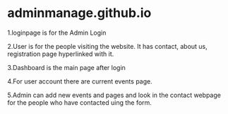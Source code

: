 # adminmanage.github.io

1.loginpage is for the Admin Login

2.User is for the people visiting the website. It has contact, about us, registration page hyperlinked with it.

3.Dashboard is the main page after login

4.For user account there are current events page.

5.Admin can add new events and pages and look in the contact webpage for the people who have contacted uing the form.

